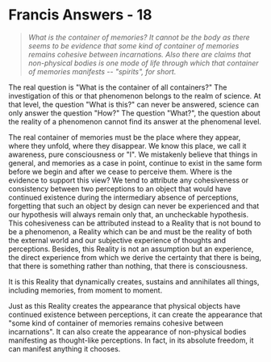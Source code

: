 # Francis Answers - 18

>_What is the container of memories? It cannot be the body as there seems to be evidence that some kind of container of memories remains cohesive between incarnations. Also there are claims that non-physical bodies is one mode of life through which that container of memories manifests -- "spirits", for short._

The real question is "What is the container of all containers?" The investigation of this or that phenomenon belongs to the realm of science. At that level, the question "What is this?" can never be answered, science can only answer the question "How?" The question "What?", the question about the reality of a phenomenon cannot find its answer at the phenomenal level.

The real container of memories must be the place where they appear, where they unfold, where they disappear. We know this place, we call it awareness, pure consciousness or "I". We mistakenly believe that things in general, and memories as a case in point, continue to exist in the same form before we begin and after we cease to perceive them. Where is the evidence to support this view? We tend to attribute any cohesiveness or consistency between two perceptions to an object that would have continued existence during the intermediary absence of perceptions, forgetting that such an object by design can never be experienced and that our hypothesis will always remain only that, an uncheckable hypothesis. This cohesiveness can be attributed instead to a Reality that is not bound to be a phenomenon, a Reality which can be and must be the reality of both the external world and our subjective experience of thoughts and perceptions. Besides, this Reality is not an assumption but an experience, the direct experience from which we derive the certainty that there is being, that there is something rather than nothing, that there is consciousness.

It is this Reality that dynamically creates, sustains and annihilates all things, including memories, from moment to moment.

Just as this Reality creates the appearance that physical objects have continued existence between perceptions, it can create the appearance that "some kind of container of memories remains cohesive between incarnations". It can also create the appearance of non-physical bodies manifesting as thought-like perceptions. In fact, in its absolute freedom, it can manifest anything it chooses.

